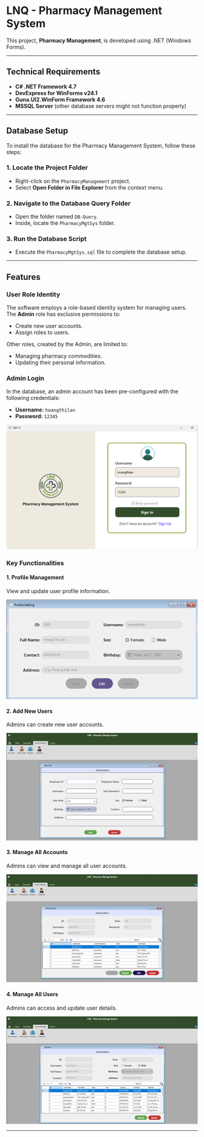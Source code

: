 # LNQ - Pharmacy Management System

This project, **Pharmacy Management**, is developed using .NET (Windows Forms).

---

## Technical Requirements
- **C# .NET Framework 4.7**
- **DevExpress for WinForms v24.1**
- **Guna.UI2.WinForm Framework 4.6**
- **MSSQL Server** (other database servers might not function properly)

---

## Database Setup
To install the database for the Pharmacy Management System, follow these steps:

### 1. Locate the Project Folder
- Right-click on the `PharmacyManagement` project.
- Select **Open Folder in File Explorer** from the context menu.

### 2. Navigate to the Database Query Folder
- Open the folder named `DB-Query`.
- Inside, locate the `PharmacyMgtSys` folder.

### 3. Run the Database Script
- Execute the `PharmacyMgtSys.sql` file to complete the database setup.

---

## Features

### User Role Identity
The software employs a role-based identity system for managing users. The **Admin** role has exclusive permissions to:
- Create new user accounts.
- Assign roles to users.

Other roles, created by the Admin, are limited to:
- Managing pharmacy commodities.
- Updating their personal information.

### Admin Login
In the database, an admin account has been pre-configured with the following credentials:
- **Username:** `hoangthilan`
- **Password:** `12345`

![Sign In](imageReadme/image.png)

### Key Functionalities

#### 1. Profile Management
View and update user profile information.

![Profile Setting](imageReadme/image-1.png)

#### 2. Add New Users
Admins can create new user accounts.

![New User](imageReadme/image-2.png)

#### 3. Manage All Accounts
Admins can view and manage all user accounts.

![All Accounts](imageReadme/image-3.png)

#### 4. Manage All Users
Admins can access and update user details.

![All Users](imageReadme/image-4.png)

---